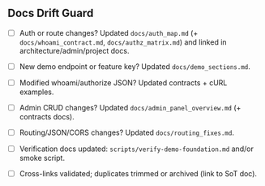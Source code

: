 ## Docs Drift Guard

- [ ] Auth or route changes? Updated `docs/auth_map.md` (+ `docs/whoami_contract.md`, `docs/authz_matrix.md`) and linked in architecture/admin/project docs.
- [ ] New demo endpoint or feature key? Updated `docs/demo_sections.md`.
- [ ] Modified whoami/authorize JSON? Updated contracts + cURL examples.
- [ ] Admin CRUD changes? Updated `docs/admin_panel_overview.md` (+ contracts docs).
- [ ] Routing/JSON/CORS changes? Updated `docs/routing_fixes.md`.
- [ ] Verification docs updated: `scripts/verify-demo-foundation.md` and/or smoke script.
- [ ] Cross-links validated; duplicates trimmed or archived (link to SoT doc). 

